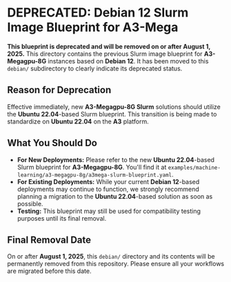 # DEPRECATED: Debian 12 Slurm Image Blueprint for A3-Mega

**This blueprint is deprecated and will be removed on or after August 1, 2025.**
This directory contains the previous Slurm image blueprint for **A3-Megagpu-8G** instances based on **Debian 12**. It has been moved to this `debian/` subdirectory to clearly indicate its deprecated status.

## Reason for Deprecation

Effective immediately, new **A3-Megagpu-8G Slurm** solutions should utilize the **Ubuntu 22.04**-based Slurm blueprint. This transition is being made to standardize on **Ubuntu 22.04** on the **A3** platform.

## What You Should Do

* **For New Deployments:** Please refer to the new **Ubuntu 22.04**-based Slurm blueprint for **A3-Megagpu-8G**. You'll find it at `examples/machine-learning/a3-megagpu-8g/a3mega-slurm-blueprint.yaml`.
* **For Existing Deployments:** While your current **Debian 12**-based deployments may continue to function, we strongly recommend planning a migration to the **Ubuntu 22.04**-based solution as soon as possible.
* **Testing:** This blueprint may still be used for compatibility testing purposes until its final removal.

## Final Removal Date

On or after **August 1, 2025**, this `debian/` directory and its contents will be permanently removed from this repository. Please ensure all your workflows are migrated before this date.
